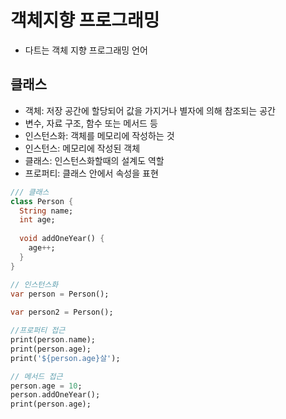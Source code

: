 # 객체지향 프로그래밍



- 다트는 객체 지향 프로그래밍 언어



## 클래스



- 객체: 저장 공간에 할당되어 값을 가지거나 별자에 의해 참조되는 공간
- 변수, 자료 구조, 함수 또는 메서드 등
- 인스턴스화: 객체를 메모리에 작성하는 것
- 인스턴스: 메모리에 작성된 객체
- 클래스: 인스턴스화할때의 설계도 역할
- 프로퍼티: 클래스 안에서 속성을 표현



```dart
/// 클래스
class Person {
  String name;
  int age;
  
  void addOneYear() {
    age++;
  }
}

// 인스턴스화
var person = Person();
  
var person2 = Person();

//프로퍼티 접근
print(person.name);
print(person.age);
print('${person.age}살');

// 메서드 접근
person.age = 10;
person.addOneYear();
print(person.age);
```



